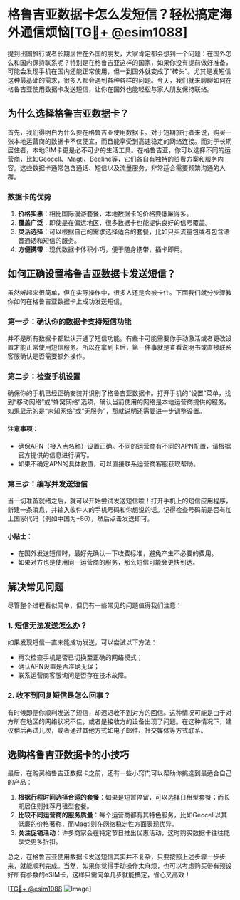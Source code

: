 # 格鲁吉亚数据卡怎么发短信？轻松搞定海外通信烦恼[[TG💪+ @esim1088](https://t.me/s/esim1088)]

提到出国旅行或者长期居住在外国的朋友，大家肯定都会想到一个问题：在国外怎么和国内保持联系呢？特别是在格鲁吉亚这样的国家，如果你没有提前做好准备，可能会发现手机在国内还能正常使用，但一到国外就变成了“砖头”。尤其是发短信这种最基础的需求，很多人都会遇到各种各样的问题。今天，我们就来聊聊如何在格鲁吉亚使用数据卡发送短信，让你在国外也能轻松与家人朋友保持联络。

## 为什么选择格鲁吉亚数据卡？

首先，我们得明白为什么要在格鲁吉亚使用数据卡。对于短期旅行者来说，购买一张本地运营商的数据卡不仅便宜，而且能享受到高速稳定的网络连接。而对于长期居住者，本地SIM卡更是必不可少的生活工具。在格鲁吉亚，你可以选择不同的运营商，比如Geocell、Magti、Beeline等，它们各自有独特的资费方案和服务内容。这些数据卡通常包含通话、短信以及流量服务，非常适合需要频繁沟通的人群。

### 数据卡的优势

1. **价格实惠**：相比国际漫游套餐，本地数据卡的价格要低廉得多。
2. **覆盖广泛**：即使是在偏远地区，很多数据卡也能提供良好的信号覆盖。
3. **灵活选择**：可以根据自己的需求选择适合的套餐，比如只买流量包或者包含语音通话和短信的服务。
4. **方便携带**：现代数据卡体积小巧，便于随身携带，插卡即用。

## 如何正确设置格鲁吉亚数据卡发送短信？

虽然听起来很简单，但在实际操作中，很多人还是会被卡住。下面我们就分步骤教你如何在格鲁吉亚数据卡上成功发送短信。

### 第一步：确认你的数据卡支持短信功能

并不是所有数据卡都默认开通了短信功能。有些卡可能需要你手动激活或者更改设置才能正常使用短信服务。所以在拿到卡后，第一件事就是查看说明书或直接联系客服确认是否需要额外操作。

### 第二步：检查手机设置

确保你的手机已经正确安装并识别了格鲁吉亚数据卡。打开手机的“设置”菜单，找到“移动网络”或“蜂窝网络”选项，确认当前使用的网络是本地运营商提供的服务。如果显示的是“未知网络”或“无服务”，那就说明还需要进一步调整设置。

#### 注意事项：
- 确保APN（接入点名称）设置正确。不同的运营商有不同的APN配置，请根据官方提供的信息进行填写。
- 如果不确定APN的具体数值，可以直接联系运营商客服获取帮助。

### 第三步：编写并发送短信

当一切准备就绪之后，就可以开始尝试发送短信啦！打开手机上的短信应用程序，新建一条消息，并输入收件人的手机号码和你想说的话。记得检查号码前是否有加上国家代码（例如中国为+86），然后点击发送即可。

#### 小贴士：
- 在国外发送短信时，最好先确认一下收费标准，避免产生不必要的费用。
- 如果对方也是使用同一运营商的服务，那么短信可能会更快到达。

## 解决常见问题

尽管整个过程看似简单，但仍有一些常见的问题值得我们注意：

### 1. 短信无法发送怎么办？

如果发现短信一直未能成功发送，可以尝试以下方法：
- 再次检查手机是否已切换至正确的网络模式；
- 确认APN设置是否准确无误；
- 联系运营商客服询问是否存在技术故障。

### 2. 收不到回复短信是怎么回事？

有时候即便你顺利发送了短信，却迟迟收不到对方的回信。这种情况可能是由于对方所在地区的网络状况不佳，或者是接收方的设备出现了问题。在这种情况下，建议稍后再试几次，或者通过其他方式如电子邮件、社交媒体等方式联系。

## 选购格鲁吉亚数据卡的小技巧

最后，在购买格鲁吉亚数据卡之前，还有一些小窍门可以帮助你挑选到最适合自己的产品：

1. **根据行程时间选择合适的套餐**：如果是短暂停留，可以选择日租型套餐；而长期居住则推荐月租型套餐。
2. **比较不同运营商的服务质量**：每个运营商都有其特色服务，比如Geocell以其低廉的价格著称，而Magti则在网络稳定性方面表现优异。
3. **关注促销活动**：许多商家会在特定节日推出优惠活动，这时购买数据卡往往能享受更多折扣。

总之，在格鲁吉亚使用数据卡发送短信其实并不复杂，只要按照上述步骤一步步来，就能顺利完成。当然，如果你觉得手动操作太麻烦，也可以考虑购买带有预设好所有参数的eSIM卡，这样只需简单几步就能搞定，省心又高效！

[[TG💪+ @esim1088](https://t.me/s/esim1088) ![Image](https://i.postimg.cc/4NQfJmqS/Snipaste-2025-05-13-00-14-12.png)]